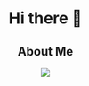 <h1 align="center">Hi there 👋</h1>

<h2 align="center">About Me</h2>

<p align="center">
  <a href="https://skillicons.dev">
    <img src="https://skillicons.dev/icons?i=python,tailwind,react,nextjs,ts,html,css,vscode" />
  </a>
</p>

<p href="https://github.com/shuttleai" align="center">
    <img alt="" src="https://github-readme-stats-git-masterorgs-github-readme-stats-team.vercel.app/api?username=tristandevs&include_orgs=true&show_icons=true&theme=tokyonight&locale=en">
</p>
